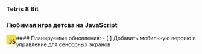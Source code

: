 ### Tetris 8 Bit

### Любимая игра детсва на JavaScript
<img align="left" alt="JavaScript" width="26px" src="https://raw.githubusercontent.com/github/explore/80688e429a7d4ef2fca1e82350fe8e3517d3494d/topics/javascript/javascript.png" />
#### Планируемые обновления:
- [ ] Добавить мобильную версию и управление для сенсорных экранов
